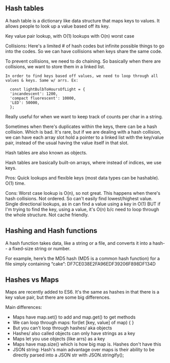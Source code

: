 ## Hash tables 

A hash table is a dictionary like data structure that maps keys to values. It allows people to look up a value based off its key. 

Key value pair lookup, with O(1) lookups with O(n) worst case

Collisions: Here's a limited # of 
hash codes but infinite possible things to go
into the codes. So we can have collisions when 
keys share the same code. 

To prevent collisions, we need to do chaining. 
So basically when there are collisions, we want to store
them in a linked list. 


    In order to find keys based off values, we need to loop through all values & keys. Same w/ arrs. Ex:

      const lightBulbToHoursOfLight = {
      'incandescent': 1200,
      'compact fluorescent': 10000,
      'LED': 50000,
      };
    
Really useful for when we want to keep track of counts per char in a string. 

Sometimes when there's duplicates within the keys, there can be a hash collision. Which is bad. It's rare, but if we are dealing with a hash collision, we can have each array slot hold a pointer to a linked list with the key/value pair, instead of the usual having the value itself in that slot. 

Hash tables are also known as objects. 

Hash tables are basically built-on arrays, where instead of indices, we use keys. 

Pros: Quick lookups and flexible keys (most data types can be hashable). O(1) time. 

Cons: 
Worst case lookup is O(n), so not great. This happens when there's hash collisions. 
Not ordered. So can't easily find lowest/highest value. 
Single directional lookups, as in can find a value using a key in O(1) BUT if I'm trying to find the key, using a value, it's O(n) b/c need to loop through the whole structure. 
Not cache friendly. 



## Hashing and Hash functions 

A hash function takes data, like a string or a file, and converts it into a hash-- a fixed-size string or number. 

For example, here’s the MD5 hash (MD5 is a common hash function) for a file simply containing “cake”:
  DF7CE038E2FA96EDF39206F898DF134D
  

## Hashes vs Maps 

Maps are recently added to ES6. It's the same as hashes in that
there is a key value pair, but there are some big differences. 

Main differences:
* Maps have map.set() to add and map.get() to get methods
* We can loop through maps:
for(let [key, value] of map) {
}
* But you can't loop through hashes/ aka objects
* Hashes/ also called objects can only have strings as a key
* Maps let you use objects (like arrs) as a key
* Maps have map.size() which is how big map is. Hashes don't have this
* JSON string: Hash's main advantage over maps is their ability to be directly parsed into a JSON str with JSON.stringify();

